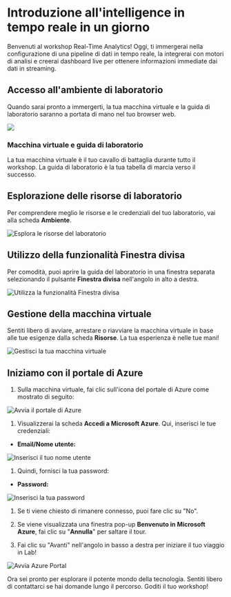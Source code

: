 # Introduzione all'intelligence in tempo reale in un giorno

Benvenuti al workshop Real-Time Analytics! Oggi, ti immergerai nella configurazione di una pipeline di dati in tempo reale, la integrerai con motori di analisi e creerai dashboard live per ottenere informazioni immediate dai dati in streaming.

## Accesso all'ambiente di laboratorio

Quando sarai pronto a immergerti, la tua macchina virtuale e la guida di laboratorio saranno a portata di mano nel tuo browser web.

![](./media/labguide-1.png)

### Macchina virtuale e guida di laboratorio

La tua macchina virtuale è il tuo cavallo di battaglia durante tutto il workshop. La guida di laboratorio è la tua tabella di marcia verso il successo.

## Esplorazione delle risorse di laboratorio

Per comprendere meglio le risorse e le credenziali del tuo laboratorio, vai alla scheda **Ambiente**.

![Esplora le risorse del laboratorio](./media/env-1.png)

## Utilizzo della funzionalità Finestra divisa

Per comodità, puoi aprire la guida del laboratorio in una finestra separata selezionando il pulsante **Finestra divisa** nell'angolo in alto a destra.

![Utilizza la funzionalità Finestra divisa](./media/spl.png)

## Gestione della macchina virtuale

Sentiti libero di avviare, arrestare o riavviare la macchina virtuale in base alle tue esigenze dalla scheda **Risorse**. La tua esperienza è nelle tue mani!

![Gestisci la tua macchina virtuale](./media/res.png)

## Iniziamo con il portale di Azure

1. Sulla macchina virtuale, fai clic sull'icona del portale di Azure come mostrato di seguito:

![Avvia il portale di Azure](../media/select-azureportal.png)

1. Visualizzerai la scheda **Accedi a Microsoft Azure**. Qui, inserisci le tue credenziali:

- **Email/Nome utente:** <inject key="AzureAdUserEmail"></inject>

![Inserisci il tuo nome utente](../media/portal-login1.png)

1. Quindi, fornisci la tua password:

- **Password:** <inject key="AzureAdUserPassword"></inject>

![Inserisci la tua password](../media/portal-login2.png)

1. Se ti viene chiesto di rimanere connesso, puoi fare clic su "No".

1. Se viene visualizzata una finestra pop-up **Benvenuto in Microsoft Azure**, fai clic su "**Annulla**" per saltare il tour.

1. Fai clic su "Avanti" nell'angolo in basso a destra per iniziare il tuo viaggio in Lab!

![Avvia Azure Portal](./media/sc900-image(3).png)

Ora sei pronto per esplorare il potente mondo della tecnologia. Sentiti libero di contattarci se hai domande lungo il percorso. Goditi il ​​tuo workshop!
